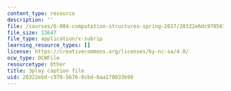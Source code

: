 ```yaml
---
content_type: resource
description: ''
file: /courses/6-004-computation-structures-spring-2017/20322e6dc97056768cbdbaa170033b99_z3DEmSG8kPk.vtt
file_size: 13647
file_type: application/x-subrip
learning_resource_types: []
license: https://creativecommons.org/licenses/by-nc-sa/4.0/
ocw_type: OCWFile
resourcetype: Other
title: 3play caption file
uid: 20322e6d-c970-5676-8cbd-baa170033b99
---
```

